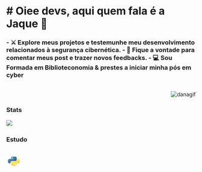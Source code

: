 <H1>
# Oiee devs, aqui quem fala é a Jaque 🌙
 <H3>
  - ⚔️ Explore meus projetos e testemunhe meu desenvolvimento relacionados à segurança cibernética.
  - 🤎 Fique a vontade para comentar meus post e trazer novos feedbacks.
  - 💻 Sou Formada em Biblioteconomia & prestes a iniciar minha pós em cyber
  </H3>  
</1>

<br>
<img align="right" height="180" alt="danagif" src="https://cdn.discordapp.com/attachments/957876104713109555/1257004182968340480/e3adc0965ff546703b93b9e55b118de8.gif?ex=6682d3df&is=6681825f&hm=c4d0ce12eae77b16f83b35a3de665785ef6bd4b40b32d331c56b0d845248cbad&">
</br>

### Stats
  
  <div>    
    <a href="https://github.com/jaqueesouza">
    <img height="150em" src="https://github-readme-stats.vercel.app/api?username=jaqueesouza&theme=dark&show_icons=true&count_private=true&icon_color=682632&title_color=bea79d"/>
    </a>
  </div>
  
### Estudo

<div style="display: inline_block"><br>
  <img align="center" alt="Dana-Python" height="30" width="40" src="https://raw.githubusercontent.com/devicons/devicon/master/icons/python/python-original.svg">
</div>

<div>
